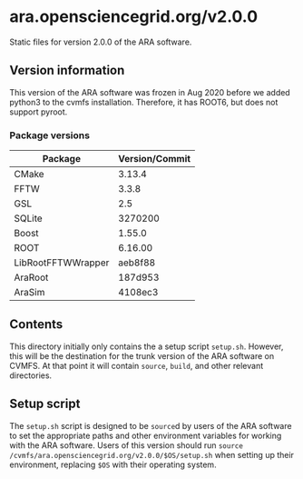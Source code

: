 # ara.opensciencegrid.org/v2.0.0

Static files for version 2.0.0 of the ARA software.

## Version information

This version of the ARA software was frozen in Aug 2020 before we added python3 to the cvmfs installation. Therefore, it has ROOT6, but does not support pyroot.

### Package versions

| Package            | Version/Commit   |
| ------------------ | ---------------- |
| CMake              | 3.13.4           |
| FFTW               | 3.3.8            |
| GSL                | 2.5              |
| SQLite             | 3270200          |
| Boost              | 1.55.0           |
| ROOT               | 6.16.00          |
| LibRootFFTWWrapper | aeb8f88          |
| AraRoot            | 187d953          |
| AraSim             | 4108ec3          |

## Contents

This directory initially only contains the a setup script `setup.sh`. However, this will be the destination for the trunk version of the ARA software on CVMFS. At that point it will contain `source`, `build`, and other relevant directories.

## Setup script

The `setup.sh` script is designed to be `source`d by users of the ARA software to set the appropriate paths and other environment variables for working with the ARA software. Users of this version should run `source /cvmfs/ara.opensciencegrid.org/v2.0.0/$OS/setup.sh` when setting up their environment, replacing `$OS` with their operating system.
